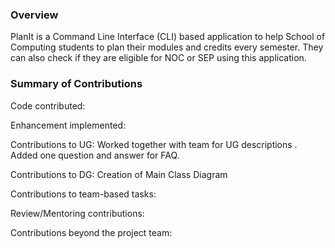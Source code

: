 ### Overview

PlanIt is a Command Line Interface (CLI) based application to help School of Computing students to plan their modules and credits every semester.
They can also check if they are eligible for NOC or SEP using this application.

### Summary of Contributions

Code contributed:

Enhancement implemented:

Contributions to UG:
Worked together with team for UG descriptions .
Added one question and answer for FAQ.  

Contributions to DG:
Creation of Main Class Diagram

Contributions to team-based tasks:

Review/Mentoring contributions:

Contributions beyond the project team:

